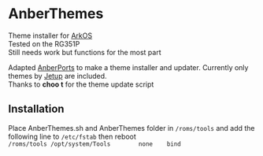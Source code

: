 # AnberThemes
Theme installer for [ArkOS](https://github.com/christianhaitian/arkos)  
Tested on the RG351P  
Still needs work but functions for the most part

Adapted [AnberPorts](https://github.com/krishenriksen/AnberPorts) to make a theme installer and updater. Currently only themes by [Jetup](https://github.com/Jetup13) are included.  
Thanks to **choo t** for the theme update script  

## Installation
Place AnberThemes.sh and AnberThemes folder in `/roms/tools` and add the following line to `/etc/fstab` then reboot  
```/roms/tools /opt/system/Tools        none    bind```
